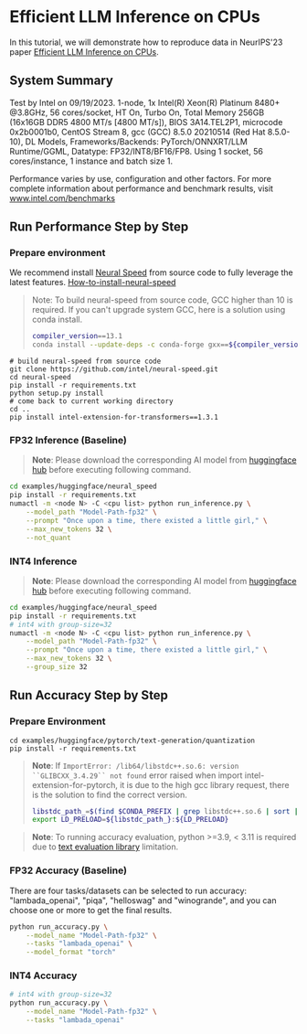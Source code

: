 # Efficient LLM Inference on CPUs

In this tutorial, we will demonstrate how to reproduce data in NeurIPS'23 paper [Efficient LLM Inference on CPUs](https://arxiv.org/pdf/2311.00502.pdf). 


## System Summary

Test by Intel on 09/19/2023. 1-node, 1x Intel(R) Xeon(R) Platinum 8480+ @3.8GHz, 56 cores/socket, HT On, Turbo On, Total Memory 256GB (16x16GB DDR5 4800 MT/s [4800 MT/s]), BIOS 3A14.TEL2P1, microcode 0x2b0001b0, CentOS Stream 8, gcc (GCC) 8.5.0 20210514 (Red Hat 8.5.0-10), DL Models, Frameworks/Backends: PyTorch/ONNXRT/LLM Runtime/GGML, Datatype: FP32/INT8/BF16/FP8. Using 1 socket, 56 cores/instance, 1 instance and batch size 1.

Performance varies by use, configuration and other factors. For more complete information about performance and benchmark results, visit www.intel.com/benchmarks


## Run Performance Step by Step

### Prepare environment

We recommend install [Neural Speed](https://github.com/intel/neural-speed.git) from source code to fully leverage the latest features. [How-to-install-neural-speed](https://github.com/intel/neural-speed?tab=readme-ov-file#build-python-package-recommended-way)

> Note: To build neural-speed from source code, GCC higher than 10 is required. If you can't upgrade system GCC, here is a solution using conda install.
> ```bash
> compiler_version==13.1
> conda install --update-deps -c conda-forge gxx==${compiler_version} gcc==${compiler_version} gxx_linux-64==${compiler_version} libstdcxx-ng sysroot_linux-64 -y
> ```


```shell
# build neural-speed from source code
git clone https://github.com/intel/neural-speed.git
cd neural-speed
pip install -r requirements.txt
python setup.py install
# come back to current working directory
cd ..
pip install intel-extension-for-transformers==1.3.1
```

### FP32 Inference (Baseline)

>**Note**: Please download the corresponding AI model from [huggingface hub](https://huggingface.co/models) before executing following command.


``` bash
cd examples/huggingface/neural_speed
pip install -r requirements.txt
numactl -m <node N> -C <cpu list> python run_inference.py \
    --model_path "Model-Path-fp32" \
    --prompt "Once upon a time, there existed a little girl," \
    --max_new_tokens 32 \
    --not_quant
```

### INT4 Inference

>**Note**: Please download the corresponding AI model from [huggingface hub](https://huggingface.co/models) before executing following command.

``` bash
cd examples/huggingface/neural_speed
pip install -r requirements.txt
# int4 with group-size=32
numactl -m <node N> -C <cpu list> python run_inference.py \
    --model_path "Model-Path-fp32" \
    --prompt "Once upon a time, there existed a little girl," \
    --max_new_tokens 32 \
    --group_size 32
```

## Run Accuracy Step by Step

### Prepare Environment

```shell
cd examples/huggingface/pytorch/text-generation/quantization
pip install -r requirements.txt
```

>**Note**: If `ImportError: /lib64/libstdc++.so.6: version ``GLIBCXX_3.4.29`` not found` error raised when import intel-extension-for-pytorch, it is due to the high gcc library request, there is the solution to find the correct version.
> ```bash
> libstdc_path_=$(find $CONDA_PREFIX | grep libstdc++.so.6 | sort | head -1)
> export LD_PRELOAD=${libstdc_path_}:${LD_PRELOAD}
>  ```

>**Note**: To running accuracy evaluation, python >=3.9, < 3.11 is required due to [text evaluation library](https://github.com/EleutherAI/lm-evaluation-harness/tree/master) limitation.



### FP32 Accuracy (Baseline)

There are four tasks/datasets can be selected to run accuracy: "lambada_openai", "piqa", "helloswag" and "winogrande", and you can choose one or more to get the final results. 

```bash
python run_accuracy.py \
    --model_name "Model-Path-fp32" \
    --tasks "lambada_openai" \
    --model_format "torch"
```

### INT4 Accuracy

```bash
# int4 with group-size=32
python run_accuracy.py \
    --model_name "Model-Path-fp32" \
    --tasks "lambada_openai"
```
